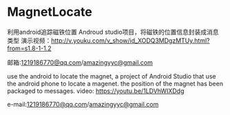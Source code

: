 # MagnetLocate

利用android追踪磁铁位置
Androud studio项目，将磁铁的位置信息封装成消息类型
演示视频：http://v.youku.com/v_show/id_XODQ3MDgzMTUy.html?from=s1.8-1-1.2

邮箱:1219186770@qq.com/amazingyyc@gmail.com

use the android to locate the magnet, a project of Android Studio that use the android phone to locate a magenet.
the position of the magnet has been packaged to messages.
video: https://youtu.be/1LDVhWIXDdg

e-mail:1219186770@qq.com/amazingyyc@gmail.com
